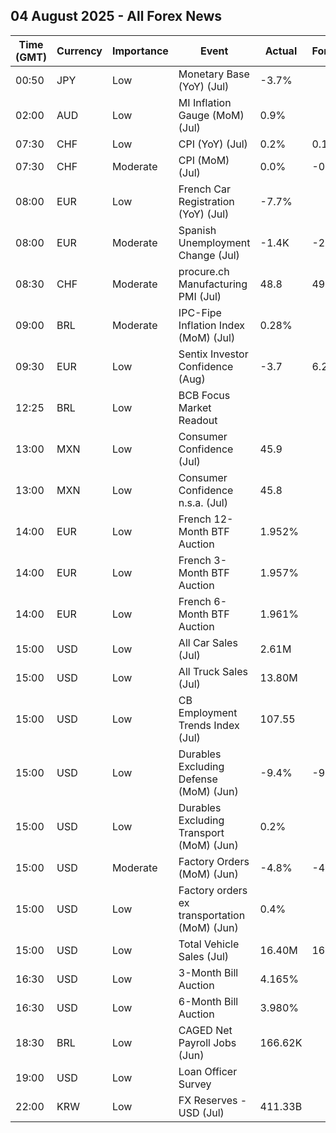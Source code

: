 ## 04 August 2025 - All Forex News

| Time (GMT) | Currency | Importance | Event | Actual | Forecast | Previous |
|------|----------|------------|-------|--------|----------|----------|
| 00:50 | JPY | Low | Monetary Base (YoY) (Jul) | -3.7% |  | -3.3% |
| 02:00 | AUD | Low | MI Inflation Gauge (MoM) (Jul) | 0.9% |  | 0.1% |
| 07:30 | CHF | Low | CPI (YoY) (Jul) | 0.2% | 0.1% | 0.1% |
| 07:30 | CHF | Moderate | CPI (MoM) (Jul) | 0.0% | -0.2% | 0.2% |
| 08:00 | EUR | Low | French Car Registration (YoY) (Jul) | -7.7% |  | -6.7% |
| 08:00 | EUR | Moderate | Spanish Unemployment Change (Jul) | -1.4K | -21.3K | -48.9K |
| 08:30 | CHF | Moderate | procure.ch Manufacturing PMI (Jul) | 48.8 | 49.8 | 49.6 |
| 09:00 | BRL | Moderate | IPC-Fipe Inflation Index (MoM) (Jul) | 0.28% |  | -0.08% |
| 09:30 | EUR | Low | Sentix Investor Confidence (Aug) | -3.7 | 6.2 | 4.5 |
| 12:25 | BRL | Low | BCB Focus Market Readout |  |  |  |
| 13:00 | MXN | Low | Consumer Confidence (Jul) | 45.9 |  | 45.5 |
| 13:00 | MXN | Low | Consumer Confidence n.s.a. (Jul) | 45.8 |  | 45.7 |
| 14:00 | EUR | Low | French 12-Month BTF Auction | 1.952% |  | 1.968% |
| 14:00 | EUR | Low | French 3-Month BTF Auction | 1.957% |  | 1.977% |
| 14:00 | EUR | Low | French 6-Month BTF Auction | 1.961% |  | 1.973% |
| 15:00 | USD | Low | All Car Sales (Jul) | 2.61M |  | 2.54M |
| 15:00 | USD | Low | All Truck Sales (Jul) | 13.80M |  | 12.80M |
| 15:00 | USD | Low | CB Employment Trends Index (Jul) | 107.55 |  | 108.19 |
| 15:00 | USD | Low | Durables Excluding Defense (MoM) (Jun) | -9.4% | -9.4% | 15.5% |
| 15:00 | USD | Low | Durables Excluding Transport (MoM) (Jun) | 0.2% |  | 0.2% |
| 15:00 | USD | Moderate | Factory Orders (MoM) (Jun) | -4.8% | -4.9% | 8.3% |
| 15:00 | USD | Low | Factory orders ex transportation (MoM) (Jun) | 0.4% |  | 0.3% |
| 15:00 | USD | Low | Total Vehicle Sales (Jul) | 16.40M | 16.00M | 15.30M |
| 16:30 | USD | Low | 3-Month Bill Auction | 4.165% |  | 4.235% |
| 16:30 | USD | Low | 6-Month Bill Auction | 3.980% |  | 4.120% |
| 18:30 | BRL | Low | CAGED Net Payroll Jobs (Jun) | 166.62K |  | 148.99K |
| 19:00 | USD | Low | Loan Officer Survey |  |  |  |
| 22:00 | KRW | Low | FX Reserves - USD (Jul) | 411.33B |  | 410.20B |
